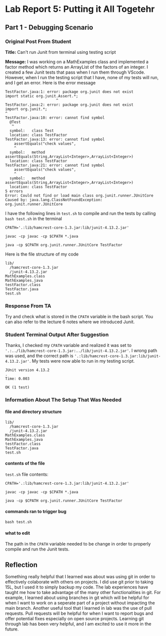 # Lab Report 5: Putting it All Togetehr
## Part 1 - Debugging Scenario
### Original Post From Student
**Title:** Can't run Junit from terminal using testing script

**Message:**
I was working on a MathExamples class and implemented a factor method which returns an ArrayList of the factors of an integer. I created a few Junit tests that pass when I run them through VScode. However, when I run the testing script that I have, none of my tests will run, and I get an error. Here is the error message
```
TestFactor.java:1: error: package org.junit does not exist
import static org.junit.Assert.*;
                       ^
TestFactor.java:2: error: package org.junit does not exist
import org.junit.*;
^
TestFactor.java:10: error: cannot find symbol
  @Test
   ^
  symbol:   class Test
  location: class TestFactor
TestFactor.java:13: error: cannot find symbol
    assertEquals("check values",
    ^
  symbol:   method assertEquals(String,ArrayList<Integer>,ArrayList<Integer>)
  location: class TestFactor
TestFactor.java:21: error: cannot find symbol
    assertEquals("check values",
    ^
  symbol:   method assertEquals(String,ArrayList<Integer>,ArrayList<Integer>)
  location: class TestFactor
5 errors
Error: Could not find or load main class org.junit.runner.JUnitCore
Caused by: java.lang.ClassNotFoundException: org.junit.runner.JUnitCore
```
I have the following lines in `test.sh` to compile and run the tests by calling `bash test.sh` in the terminal
```
CPATH='.:lib/hamcrest-core-1.3.jar:lib/junit-4.13.2.jar'

javac -cp javac -cp $CPATH *.java

java -cp $CPATH org.junit.runner.JUnitCore TestFactor 
```
Here is the file structure of my code
```
lib/
  /hamcrest-core-1.3.jar
  /junit-4.13.2.jar
MathExamples.class
MathExamples.java
testFactor.class
TestFactor.java
test.sh
```
### Response From TA
Try and check what is stored in the `CPATH` variable in the bash script. You can also refer to the lecture 6 notes where we introduced Junit.
### Student Terminal Output After Suggestion
Thanks, I checked my `CPATH` variable and realized it was set to `'.:../lib/hamcrest-core-1.3.jar:../lib/junit-4.13.2.jar'`. I wrong path was used, and the correct path is `'.:lib/hamcrest-core-1.3.jar:lib/junit-4.13.2.jar'`. My tests were now able to run in my testing script.
```
JUnit version 4.13.2
.
Time: 0.003

OK (1 test)
```
### Information About The Setup That Was Needed
#### file and directory structure
```
lib/
  /hamcrest-core-1.3.jar
  /junit-4.13.2.jar
MathExamples.class
MathExamples.java
testFactor.class
TestFactor.java
test.sh
```
#### contents of the file
`test.sh` file contents:

```
CPATH='.:lib/hamcrest-core-1.3.jar:lib/junit-4.13.2.jar'

javac -cp javac -cp $CPATH *.java

java -cp $CPATH org.junit.runner.JUnitCore TestFactor 
```
#### commands ran to trigger bug
`bash test.sh`
#### what to edit
The path in  the `CPATH` variable needed to be change in order to properly compile and run the Junit tests.

## Reflection
Something really helpful that I learned was about was using git in order to effectively colaborate with others on projects. I did use git prior to taking 15L, but I used it to simply backup my code. The lab experiences have taught me how to take advantage of the many other functionalities in git. For example, I learned about using branches in git which will be helpful for when I want to work on a seperate part of a project without impacting the main branch. Another useful tool that I learned in lab was the use of pull requests. Pull requests will be helpful for when I want to report bugs and offer potential fixes especially on open source projects. Learning git through lab has been very helpful, and I am excited to use it more in the future.
